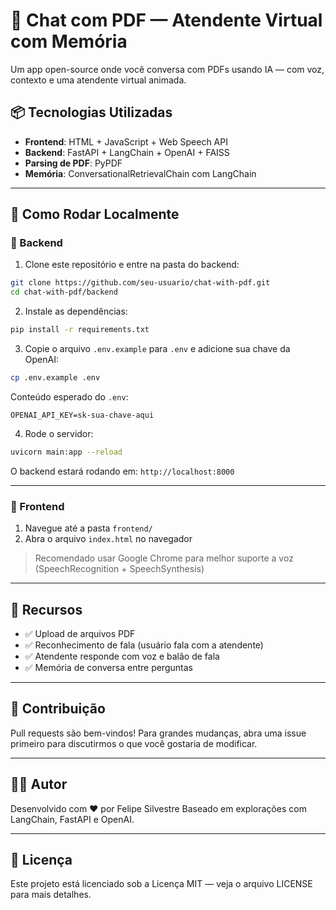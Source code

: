 # 🧠 Chat com PDF — Atendente Virtual com Memória

Um app open-source onde você conversa com PDFs usando IA — com voz, contexto e uma atendente virtual animada.

## 📦 Tecnologias Utilizadas

- **Frontend**: HTML + JavaScript + Web Speech API
- **Backend**: FastAPI + LangChain + OpenAI + FAISS
- **Parsing de PDF**: PyPDF
- **Memória**: ConversationalRetrievalChain com LangChain

---

## 🚀 Como Rodar Localmente

### 🔁 Backend

1. Clone este repositório e entre na pasta do backend:

```bash
git clone https://github.com/seu-usuario/chat-with-pdf.git
cd chat-with-pdf/backend
```

2. Instale as dependências:

```bash
pip install -r requirements.txt
```

3. Copie o arquivo `.env.example` para `.env` e adicione sua chave da OpenAI:

```bash
cp .env.example .env
```

Conteúdo esperado do `.env`:
```env
OPENAI_API_KEY=sk-sua-chave-aqui
```

4. Rode o servidor:

```bash
uvicorn main:app --reload
```

O backend estará rodando em: `http://localhost:8000`

---

### 🎨 Frontend

1. Navegue até a pasta `frontend/`
2. Abra o arquivo `index.html` no navegador

> Recomendado usar Google Chrome para melhor suporte a voz (SpeechRecognition + SpeechSynthesis)

---

## 🧪 Recursos

- ✅ Upload de arquivos PDF
- ✅ Reconhecimento de fala (usuário fala com a atendente)
- ✅ Atendente responde com voz e balão de fala
- ✅ Memória de conversa entre perguntas

---

## 🤝 Contribuição

Pull requests são bem-vindos! Para grandes mudanças, abra uma issue primeiro para discutirmos o que você gostaria de modificar.

---

## 🧑‍💻 Autor

Desenvolvido com ❤️ por Felipe Silvestre
Baseado em explorações com LangChain, FastAPI e OpenAI.

---

## 📄 Licença

Este projeto está licenciado sob a Licença MIT — veja o arquivo LICENSE para mais detalhes.
